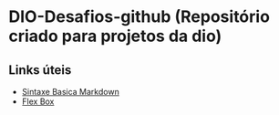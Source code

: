 # DIO-Desafios-github (Repositório criado para projetos da dio)

## Links úteis
- [Sintaxe Basica Markdown](https://www.markdownguide.org/basic-syntax/)
- [Flex Box](https://css-tricks.com/snippets/css/a-guide-to-flexbox/)
